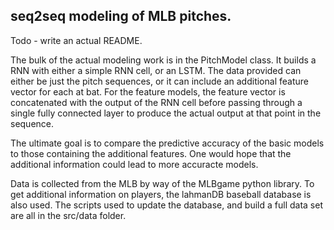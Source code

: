 ## seq2seq modeling of MLB pitches. 

Todo - write an actual README.

The bulk of the actual modeling work is in the PitchModel class. It builds a RNN with either a simple RNN cell, or an LSTM.  The data provided can either be just the pitch sequences, or it can include an additional feature vector for each at bat.  For the feature models, the feature vector is concatenated with the output of the RNN cell before passing through a single fully connected layer to produce the actual output at that point in the sequence.  

The ultimate goal is to compare the predictive accuracy of the basic models to those containing the additional features.  One would hope that the additional information could lead to more accuracte models.  

Data is collected from the MLB by way of the MLBgame python library.  To get additional information on players, the lahmanDB baseball database is also used. The scripts used to update the database, and build a full data set are all in the src/data folder.  